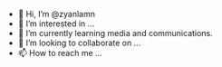 - 👋 Hi, I’m @zyanlamn
- 👀 I’m interested in ...
- 🌱 I’m currently learning media and communications.
- 💞️ I’m looking to collaborate on ...
- 📫 How to reach me ...

<!---
zyanlamn/zyanlamn is a ✨ special ✨ repository because its `README.md` (this file) appears on your GitHub profile.
You can click the Preview link to take a look at your changes.
--->

